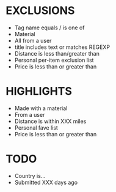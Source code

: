 EXCLUSIONS
==========

* Tag name equals / is one of
* Material 
* All from a user
* title includes text or matches REGEXP
* Distance is less than/greater than
* Personal per-item exclusion list
* Price is less than or greater than

HIGHLIGHTS
==========

* Made with a material
* From a user
* Distance is within XXX miles
* Personal fave list
* Price is less than or greater than




TODO
====

* Country is...
* Submitted XXX days ago